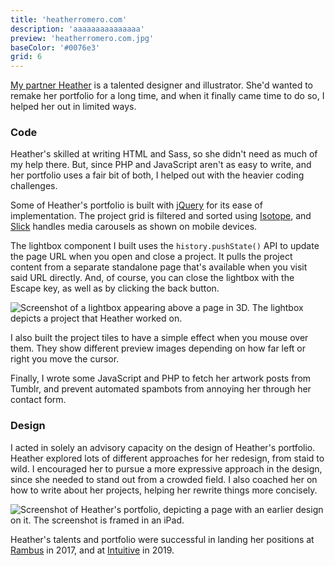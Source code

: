 ```yaml
---
title: 'heatherromero.com'
description: 'aaaaaaaaaaaaaaa'
preview: 'heatherromero.com.jpg'
baseColor: '#0076e3'
grid: 6
---
```


[My partner Heather](https://heatherromero.com/) is a talented designer and illustrator. She'd wanted to remake her portfolio for a long time, and when it finally came time to do so, I helped her out in limited ways.

### Code

Heather's skilled at writing HTML and Sass, so she didn't need as much of my help there. But, since PHP and JavaScript aren't as easy to write, and her portfolio uses a fair bit of both, I helped out with the heavier coding challenges.

Some of Heather's portfolio is built with [jQuery](https://jquery.com/) for its ease of implementation. The project grid is filtered and sorted using [Isotope](https://isotope.metafizzy.co/), and [Slick](https://kenwheeler.github.io/slick/) handles media carousels as shown on mobile devices.

<Player uses="projects/heatherromero.com/sort-and-filter" width="1920" height="1080" />

The lightbox component I built uses the `history.pushState()` API to update the page URL when you open and close a project. It pulls the project content from a separate standalone page that's available when you visit said URL directly. And, of course, you can close the lightbox with the Escape key, as well as by clicking the back button.

![Screenshot of a lightbox appearing above a page in 3D. The lightbox depicts a project that Heather worked on.](projects/heatherromero.com/lightbox.png "5009x2851xno-rounding")

I also built the project tiles to have a simple effect when you mouse over them. They show different preview images depending on how far left or right you move the cursor.

<Player uses="projects/heatherromero.com/hover-slideshow" width="1920" height="1080" />

Finally, I wrote some JavaScript and PHP to fetch her artwork posts from Tumblr, and prevent automated spambots from annoying her through her contact form.

### Design

I acted in solely an advisory capacity on the design of Heather's portfolio. Heather explored lots of different approaches for her redesign, from staid to wild. I encouraged her to pursue a more expressive approach in the design, since she needed to stand out from a crowded field. I also coached her on how to write about her projects, helping her rewrite things more concisely.

![Screenshot of Heather's portfolio, depicting a page with an earlier design on it. The screenshot is framed in an iPad.](projects/heatherromero.com/heatherromero-ipad.png "4488x2835xno-rounding")

Heather's talents and portfolio were successful in landing her positions at [Rambus](https://www.rambus.com/) in 2017, and at [Intuitive](https://www.intuitive.com/) in 2019.
